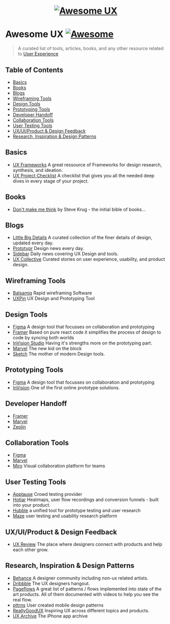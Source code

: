 <h1 align="center">
  <a href="https://uxreview.io"><img src="https://i.imgur.com/a8dQNwy.png" style="border:0;max-width:100%" alt="Awesome UX" title="Awesome UX"></a>
  <br>
</h1>

# Awesome UX [![Awesome](https://cdn.rawgit.com/sindresorhus/awesome/d7305f38d29fed78fa85652e3a63e154dd8e8829/media/badge.svg)](https://github.com/sindresorhus/awesome)

> A curated list of tools, articles, books, and any other resource related to [User Experience](https://en.wikipedia.org/wiki/User_Experience)

## Table of Contents

- [Basics](#basics)
- [Books](#books)
- [Blogs](#blogs)
- [Wireframing Tools](#wireframing-tools)
- [Design Tools](#design-tools)
- [Prototyping Tools](#prototyping-tools)
- [Developer Handoff](#developer-handoff)
- [Collaboration Tools](#collaboration-tools)
- [User Testing Tools](#user-testing-tools)
- [UX/UI/Product & Design Feedback](#uxuiproduct--design-feedback)
- [Research, Inspiration & Design Patterns](#research-inspiration--design-patterns)

## Basics

- [UX Frameworks](https://www.uxframeworks.design) A great ressource of Frameworks for design research, synthesis, and ideation.
- [UX Project Checklist](http://uxchecklist.github.io) A checklist that gives you all the needed deep dives in every stage of your project.

## Books

- [Don't make me think](https://www.amazon.com/Dont-Make-Me-Think-Usability/dp/0321344758) by Steve Krug - the initial bible of books...

## Blogs

- [Little Big Details](https://littlebigdetails.com) A curated collection of the finer details of design, updated every day.
- [Prototypr](https://prototypr.io) Design news every day.
- [Sidebar](https://sidebar.io) Daily news covering UX Design and tools.
- [UX Collective](https://uxdesign.cc) Curated stories on user experience, usability, and product design.

## Wireframing Tools

- [Balsamiq](https://balsamiq.com) Rapid wireframing Software
- [UXPin](https://www.uxpin.com) UX Design and Prototyping Tool

## Design Tools

- [Figma](https://figma.com) A design tool that focusses on collaboration and prototyping
- [Framer](https://framer.com) Based on pure react code it simplifies the process of design to code by syncing both worlds
- [InVision Studio](https://www.invisionapp.com/studio) Having it's strengths more on the prototyping part.
- [Marvel](https://marvelapp.com/) The new kid on the block
- [Sketch](https://sketchapp.com) The mother of modern Design tools.

## Prototyping Tools

- [Figma](https://figma.com) A design tool that focusses on collaboration and prototyping
- [InVision](https://www.invisionapp.com) One of the first online prototype solutions.

## Developer Handoff

- [Framer](https://framer.com/)
- [Marvel](https://marvelapp.com/)
- [Zeplin](https://zeplin.com)

## Collaboration Tools

- [Figma](https://figma.com/)
- [Marvel](https://marvelapp.com/)
- [Miro](https://miro.com) Visual collaboration platform for teams

## User Testing Tools

- [Applause](https://www.applause.com) Crowd testing provider
- [Hotjar](https://www.hotjar.com) Heatmaps, user flow recordings and conversion funnels - built into your product.
- [Hubble](https://hubble.team) a unified tool for prototype testing and user research
- [Maze](https://maze.design) user testing and usability research platform

## UX/UI/Product & Design Feedback

- [UX Review](https://uxreview.io) The place where designers connect with products and help each other grow.

## Research, Inspiration & Design Patterns

- [Behance](https://behance.net) A designer community including non-ux related artists.
- [Dribbble](https://dribbble.com) The UX designers hangout.
- [Pageflows](https://pageflows.com) A great list of patterns / flows implemented into state of the art products. All of them documented with videos to help you see the real flow.
- [pttrns](https://pttrns.com) User created mobile design patterns
- [ReallyGoodUX](https://www.reallygoodux.io) Inspiring UX across different topics and products.
- [UX Archive](http://uxarchive.com) The iPhone app archive
